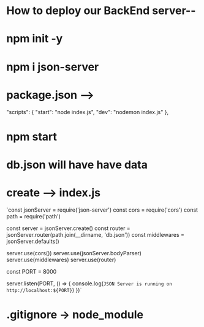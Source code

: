 # How to deploy our BackEnd server--
# npm init -y
#  npm i json-server
# package.json -->
 "scripts": {
    "start": "node index.js",
    "dev": "nodemon index.js"
  },
# npm start
# db.json will have have data
# create --> index.js 
`const jsonServer = require('json-server')
const cors = require('cors')
const path = require('path')

const server = jsonServer.create()
const router = jsonServer.router(path.join(__dirname, 'db.json'))
const middlewares = jsonServer.defaults()

server.use(cors())
server.use(jsonServer.bodyParser)
server.use(middlewares)
server.use(router)

const PORT = 8000

server.listen(PORT, () => {
  console.log(`JSON Server is running on http://localhost:${PORT}`)
})`
# .gitignore -> node_module
